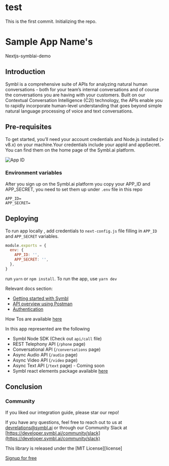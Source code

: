 # test


This is the first commit. Initializing the repo.



# Sample App Name's
Nextjs-symblai-demo
  
##  Introduction 
Symbl is a comprehensive suite of APIs for analyzing natural human conversations - both for your team’s internal conversations and of course the conversations you are having with your customers. Built on our Contextual Conversation Intelligence (C2I) technology, the APIs enable you to rapidly incorporate human-level understanding that goes beyond simple natural language processing of voice and text conversations.

## Pre-requisites
To get started, you’ll need your account credentials and Node.js installed (> v8.x) on your machine.Your credentials include your appId and appSecret. You can find them on the home page of the Symbl.ai platform.

![App ID](https://docs.symbl.ai/images/credentials-faf6f434.png)


### Environment variables
After you sign up on the Symbl.ai platform you copy your APP_ID and APP_SECRET, you need to set them up under `.env` file in this repo

```
APP_ID=
APP_SECRET=
```

    
## Deploying

To run app locally , add credentials to `next-config.js` file filling in `APP_ID` and `APP_SECRET` variables.

```javascript
module.exports = {
  env: {
    APP_ID: '',
    APP_SECRET: '',
  },
}
```

run `yarn` or `npm install`. To run the app, use `yarn dev`

Relevant docs section:

- [Getting started with Symbl](https://docs.symbl.ai/#getting-started)
- [API overview using Postman](https://docs.symbl.ai/#postman)
- [Authentication](https://docs.symbl.ai/#authentication)

How Tos are available [here](https://docs.symbl.ai/#how-tos)

In this app represented are the following

- Symbl Node SDK (Check out `api/call` file)
- REST Telephony API (`/phone` page)
- Conversational API (`/conversations` page)
- Async Audio API (`/audio` page)
- Async Video API (`/video` page)
- Async Text API (`/text` page) - Coming soon
- Symbl react elements package available [here](https://www.npmjs.com/package/@symblai/react-elements)



## Conclusion

### Community

If you liked our integration guide, please star our repo!

If you have any questions, feel free to reach out to us at devrelations@symbl.ai or through our Community Slack at [https://developer.symbl.ai/community/slack](https://developer.symbl.ai/community/slack)

This library is released under the [MIT License][license]

[Signup for free](https://platform.symbl.ai)
